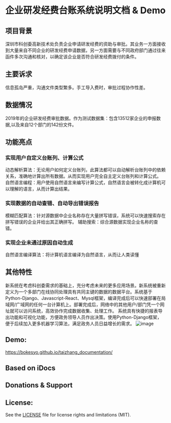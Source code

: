 # 企业研发经费台账系统说明文档 & Demo

## 项目背景

深圳市科创委高新技术处负责企业申请研发经费的资助与审批。其业务一方面接收到大量来自不同企业的研发经费申请数据，另一方面需要与不同政府部门通过往来函件多次沟通和核对，以确定该企业是否符合研发经费拨付的条件。

## 主要诉求
信息孤岛严重，沟通文件类型繁多。手工导入费时，审批过程协作性差。

## 数据情况
2019年的企业研发经费审批数据。作为测试数据集：包含13512家企业的申报数据,以及来自12个部门的142份文件。

## 功能亮点
### 实现用户自定义台账列、计算公式
动态解析算法：无论用户如何定义台账列，此算法都可以自动解析台账列中的依赖关系，准确地计算出所有数据。从而实现用户完全自主定义台账列和计算公式。
自然语言编程：用户使用自然语言来编写计算公式，自然语言会被转化成计算机可以理解的语言，从而计算出结果。

### 实现数据的自动查错、自动导出错误报告
模糊匹配算法：针对源数据中企业名称存在大量拼写错误，系统可以快速搜索存在拼写错误的企业并给出其正确拼写。
辅助搜索：综合源数据实现企业名称的查错。

### 实现企业未通过原因自动生成
自然语言编译算法：将计算机语言编译为自然语言，从而让人类读懂

## 其他特性
新系统在考虑科创委需求的基础上，充分考虑未来的更多应用场景。新系统被重新定义为一个多部门在线协同处理具有共同主键的数据的数据平台。系统基于Python-Django、Javascript-React、Mysql框架，编译完成后可以快速部署在局域网/广域网的任何一台计算机上。部署完成后，网络中的其他用户/部门凭一个网址就可以访问系统，高效协作完成数据收集、处理工作。
系统具有快捷的报表导出功能和可视化功能，方便政务领导人员作出决策。使用Python-Django框架，便于后续加入更多机器学习算法，满足政务人员日益增长的需求。
![image](https://user-images.githubusercontent.com/63912729/162485863-09f89090-8334-4fee-ba44-557c23c48c72.png)


## Demo:
https://bokesyo.github.io/taizhang_documentation/


## Based on iDocs

## Donations & Support

## License:
See the <a href="https://github.com/harnishdesign/iDocs/blob/main/LICENSE">LICENSE</a> file for license rights and limitations (MIT).
